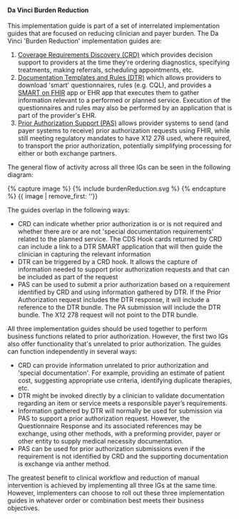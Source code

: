 #### Da Vinci Burden Reduction
This implementation guide is part of a set of interrelated implementation guides that are focused on reducing clinician and payer burden.  The Da Vinci 'Burden Reduction' implementation guides are:

1. [Coverage Requirements Discovery (CRD)](http://hl7.org/fhir/us/davinci-crd) which provides decision support to providers at the time they're ordering diagnostics, specifying treatments, making referrals, scheduling appointments, etc.
2. [Documentation Templates and Rules (DTR)](http://hl7.org/fhir/us/davinci-dtr) which allows providers to download 'smart' questionnaires, rules (e.g. CQL), and provides a [SMART on FHIR](http://www.hl7.org/fhir/smart-app-launch/) app or EHR app that executes them to gather information relevant to a performed or planned service.  Execution of the questionnaires and rules may also be performed by an application that is part of the provider's EHR.
3. [Prior Authorization Support (PAS)](http://hl7.org/fhir/us/davinci-pas) allows provider systems to send (and payer systems to receive) prior authorization requests using FHIR, while still meeting regulatory mandates to have X12 278 used, where required, to transport the prior authorization, potentially simplifying processing for either or both exchange partners.

The general flow of activity across all three IGs can be seen in the following diagram:

{% capture image %}
{% include burdenReduction.svg %}
{% endcapture %}
{{ image | remove_first: '<?xml version="1.0" encoding="UTF-8" standalone="no"?>'}}

The guides overlap in the following ways:

* CRD can indicate whether prior authorization is or is not required and whether there are or are not 'special documentation requirements' related to the planned service.  The CDS Hook cards returned by CRD can include a link to a DTR SMART application that will then guide the clinician in capturing the relevant information
* DTR can be triggered by a CRD hook.  It allows the capture of information needed to support prior authorization requests and that can be included as part of the request
* PAS can be used to submit a prior authorization based on a requirement identified by CRD and using information gathered by DTR.  If the Prior Authorization request includes the DTR response, it will include a reference to the DTR bundle.  The PA submission will include the DTR bundle.  The X12 278 request will not point to the DTR bundle.

All three implementation guides should be used together to perform business functions related to prior authorization.  However, the first two IGs also offer functionality that's
unrelated to prior authorization.  The guides can function independently in several ways:

* CRD can provide information unrelated to prior authorization and 'special documentation'.  For example, providing an estimate of patient cost, suggesting appropriate use criteria, identifying duplicate therapies, etc.
* DTR might be invoked directly by a clinician to validate documentation regarding an item or service meets a responsible payer’s requirements.
* Information gathered by DTR will normally be used for submission via PAS to support a prior authorization request.  However, the Questionnaire Response and its associated references may be exchange, using other methods,  with a preforming provider, payer or other entity to supply medical necessity documentation.
* PAS can be used for prior authorization submissions even if the requirement is not identified by CRD and the supporting documentation is exchange via anther method.

The greatest benefit to clinical workflow and reduction of manual intervention is achieved by implementing all three IGs at the same time.  However, implementers can choose to roll out these three implementation guides in whatever order or combination best meets their business objectives.
